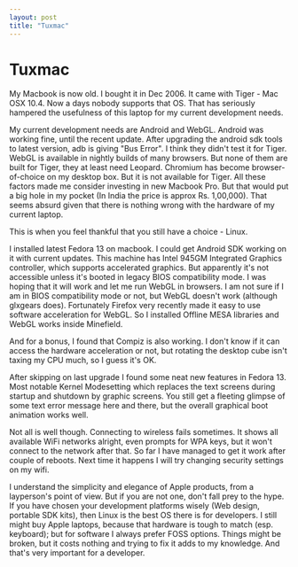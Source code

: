 ```yaml
---
layout: post
title: "Tuxmac"
---
```

Tuxmac
===
My Macbook is now old. I bought it in Dec 2006\. It came with Tiger - Mac OSX 10.4\. Now a days nobody supports that OS. That has seriously hampered the usefulness of this laptop for my current development needs.  
  
My current development needs are Android and WebGL. Android was working fine, until the recent update. After upgrading the android sdk tools to latest version, adb is giving "Bus Error". I think they didn't test it for Tiger. WebGL is available in nightly builds of many browsers. But none of them are built for Tiger, they at least need Leopard. Chromium has become browser-of-choice on my desktop box. But it is not available for Tiger. All these factors made me consider investing in new Macbook Pro. But that would put a big hole in my pocket (In India the price is approx Rs. 1,00,000). That seems absurd given that there is nothing wrong with the hardware of my current laptop.  
  
This is when you feel thankful that you still have a choice - Linux.  
  
I installed latest Fedora 13 on macbook. I could get Android SDK working on it with current updates.  This machine has Intel 945GM Integrated Graphics controller, which supports accelerated graphics.  But apparently it's not accessible unless it's booted in legacy BIOS compatibility mode. I was hoping that it will work and let me run WebGL in browsers. I am not sure if I am in BIOS compatibility mode or not, but WebGL doesn't work (although glxgears does). Fortunately Firefox very recently made it easy to use software acceleration for WebGL. So I installed Offline MESA libraries and WebGL works inside Minefield.  
  
And for a bonus, I found that Compiz is also working. I don't know if it can access the hardware acceleration or not, but rotating the desktop cube isn't taxing my CPU much, so I guess it's OK.  
  
After skipping on last upgrade I found some neat new features in Fedora 13\. Most notable Kernel Modesetting which replaces the text screens during startup and shutdown by graphic screens. You still get a fleeting glimpse of some text error message here and there, but the overall graphical boot animation works well.  
  
Not all is well though. Connecting to wireless fails sometimes. It shows all available WiFi networks alright, even prompts for WPA keys, but it won't connect to the network after that. So far I have managed to get it work after couple of reboots. Next time it happens I will try changing security settings on my wifi.  
  
I understand the simplicity and elegance of Apple products, from a layperson's point of view. But if you are not one, don't fall prey to the hype. If you have chosen your development platforms wisely (Web design, portable SDK kits), then Linux is the best OS there is for developers. I still might buy Apple laptops, because that hardware is tough to match (esp. keyboard); but for software I always prefer FOSS options. Things might be broken, but it costs nothing and trying to fix it adds to my knowledge. And that's very important for a developer.
